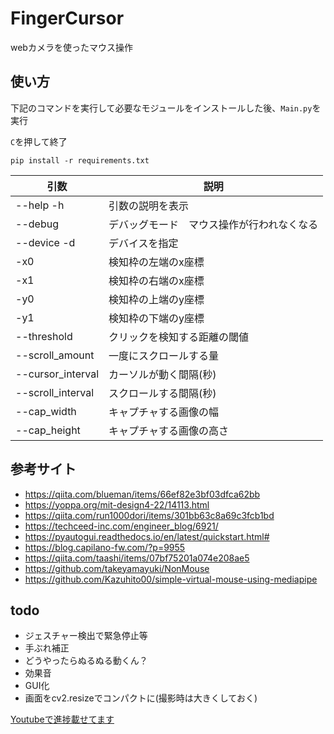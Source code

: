 # FingerCursor
webカメラを使ったマウス操作
## 使い方
下記のコマンドを実行して必要なモジュールをインストールした後、`Main.py`を実行

`C`を押して終了
```
pip install -r requirements.txt
```
|**引数**|**説明**|
|----|----|
|--help -h|引数の説明を表示|
|--debug|デバッグモード　マウス操作が行われなくなる|
|--device -d|デバイスを指定|
|-x0|検知枠の左端のx座標|
|-x1|検知枠の右端のx座標|
|-y0|検知枠の上端のy座標|
|-y1|検知枠の下端のy座標|
|--threshold|クリックを検知する距離の閾値|
|--scroll_amount|一度にスクロールする量|
|--cursor_interval|カーソルが動く間隔(秒)|
|--scroll_interval|スクロールする間隔(秒)|
|--cap_width|キャプチャする画像の幅|
|--cap_height|キャプチャする画像の高さ|
## 参考サイト
- https://qiita.com/blueman/items/66ef82e3bf03dfca62bb
- https://yoppa.org/mit-design4-22/14113.html
- https://qiita.com/run1000dori/items/301bb63c8a69c3fcb1bd
- https://techceed-inc.com/engineer_blog/6921/
- https://pyautogui.readthedocs.io/en/latest/quickstart.html#
- https://blog.capilano-fw.com/?p=9955
- https://qiita.com/taashi/items/07bf75201a074e208ae5
- https://github.com/takeyamayuki/NonMouse
- https://github.com/Kazuhito00/simple-virtual-mouse-using-mediapipe
## todo
- ジェスチャー検出で緊急停止等
- 手ぶれ補正
- どうやったらぬるぬる動くん？
- 効果音
- GUI化
- 画面をcv2.resizeでコンパクトに(撮影時は大きくしておく)

[Youtubeで進捗載せてます](https://www.youtube.com/playlist?list=PLl4iqWGjZ6vj1kTsjoRaQfSLEqe33ie3V)
